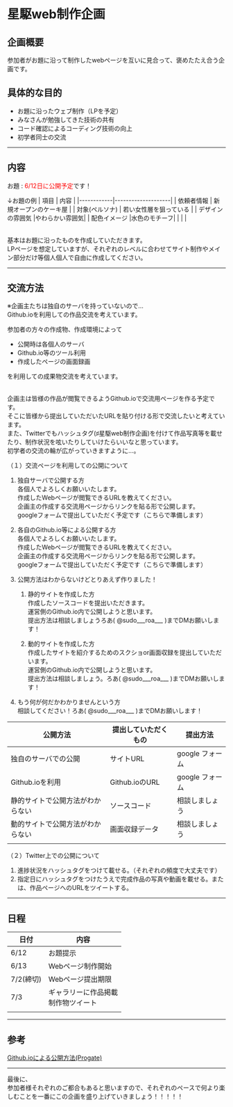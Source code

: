 # 星駆web制作企画

## 企画概要
参加者がお題に沿って制作したwebページを互いに見合って、褒めたたえ合う企画です。

## 具体的な目的
* お題に沿ったウェブ制作（LPを予定）
* みなさんが勉強してきた技術の共有
* コード確認によるコーディング技術の向上
* 初学者同士の交流

***

## 内容
お題 : <font color="Red">6/12日に公開予定</font>です！

↓お題の例
| 項目        | 内容                |
|------------|--------------------|
| 依頼者情報   | 新規オープンのケーキ屋 |
| 対象(ペルソナ) | 若い女性層を狙っている |
| デザインの雰囲気 |やわらかい雰囲気|
| 配色イメージ |水色のモチーフ|
| | |

<br>基本はお題に沿ったものを作成していただきます。
<br>LPページを想定していますが、それぞれのレベルに合わせてサイト制作やメイン部分だけ等個人個人で自由に作成してください。

***

## 交流方法
※企画主たちは独自のサーバを持っていないので…
<br>Github.ioを利用しての作品交流を考えています。

参加者の方々の作成物、作成環境によって
* 公開時は各個人のサーバ
* Github.io等のツール利用
* 作成したページの画面録画

を利用しての成果物交流を考えています。

<br>企画主は皆様の作品が閲覧できるようGithub.ioで交流用ページを作る予定です。
<br>そこに皆様から提出していただいたURLを貼り付ける形で交流したいと考えています。
<br>また、Twitterでもハッシュタグ(♯星駆web制作企画)を付けて作品写真等を載せたり、制作状況を呟いたりしていけたらいいなと思っています。
<br>初学者の交流の輪が広がっていきますように…。

（１）交流ページを利用しての公開について
1. 独自サーバで公開する方
    <br>各個人でよろしくお願いいたします。
    <br>作成したWebページが閲覧できるURLを教えてください。
    <br>企画主の作成する交流用ページからリンクを貼る形で公開します。
    <br>googleフォームで提出していただく予定です（こちらで準備します）

2. 各自のGithub.io等による公開する方
    <br>各個人でよろしくお願いいたします。
    <br>作成したWebページが閲覧できるURLを教えてください。
    <br>企画主の作成する交流用ページからリンクを貼る形で公開します。
    <br>googleフォームで提出していただく予定です（こちらで準備します）

3. 公開方法はわからないけどとりあえず作りました！
    1. 静的サイトを作成した方
        <br>作成したソースコードを提出いただきます。
        <br>運営側のGithub.io内で公開しようと思います。
        <br>提出方法は相談しましょうろあ( @sudo___roa___ )までDMお願いします！

    2. 動的サイトを作成した方
        <br>作成したサイトを紹介するためのスクショor画面収録を提出していただいます。
        <br>運営側のGithub.io内で公開しようと思います。
        <br>提出方法は相談しましょう。ろあ( @sudo___roa___ )までDMお願いします！

4. もう何が何だかわかりませんという方
<br>相談してください！ろあ( @sudo___roa___ )までDMお願いします！


| 公開方法          | 提出していただくもの  | 提出方法|
| ------------ | ------------------ |--------|
| 独自のサーバでの公開| サイトURL  | google フォーム |
| Github.ioを利用| Github.ioのURL  | google フォーム |
| 静的サイトで公開方法がわからない | ソースコード |相談しましょう|
| 動的サイトで公開方法がわからない | 画面収録データ | 相談しましょう|
|              |                    | |

（２）Twitter上での公開について
1. 進捗状況をハッシュタグをつけて載せる。（それぞれの頻度で大丈夫です）
2. 指定日にハッシュタグをつけたうえで完成作品の写真や動画を載せる。または、作品ページへのURLをツイートする。

***

## 日程
| 日付          | 内容               |
| ------------ | ------------------ |
| 6/12         | お題提示            |
| 6/13         | Webページ制作開始    |
| 7/2(締切)     | Webページ提出期限    |
| 7/3          | ギャラリーに作品掲載<br>制作物ツイート |
|              |                    |

***
## 参考 
[Github.ioによる公開方法(Progate)](https://prog-8.com/docs/github-pages)

***

最後に、
<br>参加者様それぞれのご都合もあると思いますので、それぞれのペースで何より楽しむことを一番にこの企画を盛り上げていきましょう！！！！！





